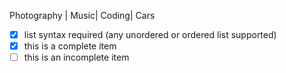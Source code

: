 Photography | Music| Coding| Cars
- [x] list syntax required (any unordered or ordered list supported)
- [x] this is a complete item
- [ ] this is an incomplete item
